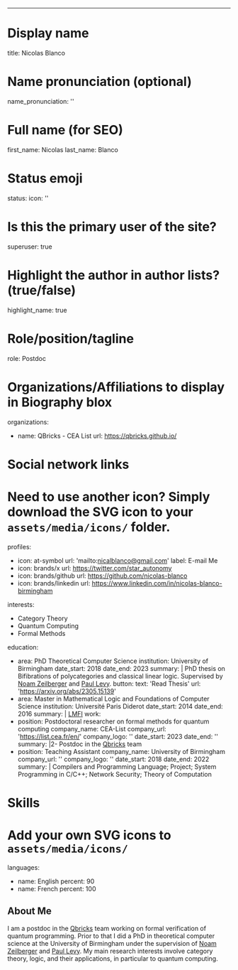 ---
# Display name
title: Nicolas Blanco

# Name pronunciation (optional)
name_pronunciation: ''

# Full name (for SEO)
first_name: Nicolas
last_name: Blanco

# Status emoji
status:
  icon: ''

# Is this the primary user of the site?
superuser: true

# Highlight the author in author lists? (true/false)
highlight_name: true

# Role/position/tagline
role: Postdoc

# Organizations/Affiliations to display in Biography blox
organizations:
  - name: QBricks - CEA List
    url: https://qbricks.github.io/

# Social network links
# Need to use another icon? Simply download the SVG icon to your `assets/media/icons/` folder.
profiles:
  - icon: at-symbol
    url: 'mailto:nicalblanco@gmail.com'
    label: E-mail Me
  - icon: brands/x
    url: https://twitter.com/star_autonomy
  - icon: brands/github
    url: https://github.com/nicolas-blanco
  - icon: brands/linkedin
    url: https://www.linkedin.com/in/nicolas-blanco-birmingham
 
interests:
  - Category Theory
  - Quantum Computing
  - Formal Methods

education:
  - area: PhD Theoretical Computer Science
    institution: University of Birmingham
    date_start: 2018
    date_end: 2023
    summary: |
      PhD thesis on Bifibrations of polycategories and classical linear logic. Supervised by [Noam Zeilberger](https://noamz.org/) and [Paul Levy](https://www.cs.bham.ac.uk/~pbl/).
    button:
      text: 'Read Thesis'
      url: 'https://arxiv.org/abs/2305.15139'
  - area: Master in Mathematical Logic and Foundations of Computer Science
    institution: Université Paris Diderot
    date_start: 2014
    date_end: 2016
    summary: |
      [LMFI](https://master.math.u-paris.fr/annee/m2-lmfi/)
work:
  - position: Postdoctoral researcher on formal methods for quantum computing
    company_name: CEA-List
    company_url: 'https://list.cea.fr/en/'
    company_logo: ''
    date_start: 2023
    date_end: ''
    summary: |2-
      Postdoc in the [Qbricks](https://qbricks.github.io/) team
  - position: Teaching Assistant
    company_name: University of Birmingham
    company_url: ''
    company_logo: ''
    date_start: 2018
    date_end: 2022
    summary: |
      Compilers and Programming Language; Project; System Programming in C/C++; Network Security; Theory of Computation

# Skills
# Add your own SVG icons to `assets/media/icons/`
languages:
  - name: English
    percent: 90
  - name: French
    percent: 100

## About Me

I am a postdoc in the [Qbricks](https://qbricks.github.io/) team working on formal verification of quantum programming. Prior to that I did a PhD in theoretical computer science at the University of Birmingham under the supervision of [Noam Zeilberger](https://noamz.org) and [Paul Levy](https://www.cs.bham.ac.uk/~pbl/). My main research interests involve category theory, logic, and their applications, in particular to quantum computing.
